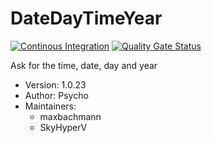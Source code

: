 # DateDayTimeYear

[![Continous Integration](https://gitlab.com/project-alice-assistant/skills/skill_DateDayTimeYear/badges/master/pipeline.svg)](https://gitlab.com/project-alice-assistant/skills/skill_DateDayTimeYear/pipelines/latest)
[![Quality Gate Status](https://sonarcloud.io/api/project_badges/measure?project=project-alice-assistant_skill_DateDayTimeYear&metric=alert_status)](https://sonarcloud.io/dashboard?id=project-alice-assistant_skill_DateDayTimeYear)

Ask for the time, date, day and year

- Version: 1.0.23
- Author: Psycho
- Maintainers:
  - maxbachmann
  - SkyHyperV
